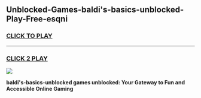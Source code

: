 
## Unblocked-Games-baldi's-basics-unblocked-Play-Free-esqni
<h3>
<a href="https://premium76.site?title=baldi's-basics-unblocked&ref=18A1">CLICK TO PLAY</a></h3>
<hr>

<h3>
<a href="https://premium76.site?title=baldi's-basics-unblocked&ref=18A1">CLICK 2 PLAY</a>
  
</h3>

<a href="https://premium76.site?title=baldi's-basics-unblocked&ref=18A1"><img src="https://clearcache.store/games.png"></a>


**baldi's-basics-unblocked games unblocked: Your Gateway to Fun and Accessible Online Gaming**
